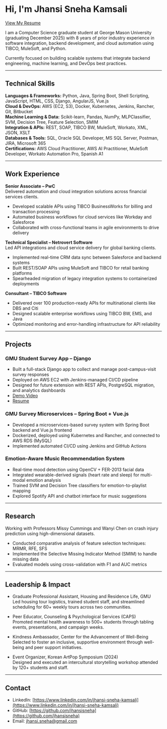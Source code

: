 # Hi, I'm Jhansi Sneha Kamsali  
[View My Resume](https://drive.google.com/file/d/1sSOG5BE7QN8FV2kyEk3q1QXK2wL6I0cg/view?usp=sharing)

I am a Computer Science graduate student at George Mason University (graduating December 2025) with 8 years of prior industry experience in software integration, backend development, and cloud automation using TIBCO, MuleSoft, and Python.

Currently focused on building scalable systems that integrate backend engineering, machine learning, and DevOps best practices.

---

## Technical Skills

**Languages & Frameworks:** Python, Java, Spring Boot, Shell Scripting, JavaScript, HTML, CSS, Django, AngularJS, Vue.js  
**Cloud & DevOps:** AWS (EC2, S3), Docker, Kubernetes, Jenkins, Rancher, Git, Bitbucket  
**Machine Learning & Data:** Scikit-learn, Pandas, NumPy, MLPClassifier, SVM, Decision Tree, Feature Selection, SMIM  
**Integration & APIs:** REST, SOAP, TIBCO BW, MuleSoft, Workato, XML, JSON, XSLT  
**Databases & Tools:** SQL, Oracle SQL Developer, MS SQL Server, Postman, JIRA, Microsoft 365  
**Certifications:** AWS Cloud Practitioner, AWS AI Practitioner, MuleSoft Developer, Workato Automation Pro, Spanish A1

---
## Work Experience

**Senior Associate – PwC**  
Delivered automation and cloud integration solutions across financial services clients.  
- Developed scalable APIs using TIBCO BusinessWorks for billing and transaction processing  
- Automated business workflows for cloud services like Workday and Salesforce  
- Collaborated with cross-functional teams in agile environments to drive delivery

**Technical Specialist – Netrovert Software**  
Led API integrations and cloud service delivery for global banking clients.  
- Implemented real-time CRM data sync between Salesforce and backend systems  
- Built REST/SOAP APIs using MuleSoft and TIBCO for retail banking platforms  
- Spearheaded migration of legacy integration systems to containerized deployments

**Consultant – TIBCO Software**  
- Delivered over 100 production-ready APIs for multinational clients like DBS and Citi  
- Designed scalable enterprise workflows using TIBCO BW, EMS, and Java  
- Optimized monitoring and error-handling infrastructure for API reliability
---

## Projects

### GMU Student Survey App – Django  
- Built a full-stack Django app to collect and manage post-campus-visit survey responses  
- Deployed on AWS EC2 with Jenkins-managed CI/CD pipeline  
- Designed for future extension with REST APIs, PostgreSQL migration, and analytics dashboards  
- [Demo Video](https://drive.google.com/file/d/...)  
- [Resume](https://drive.google.com/file/d/1UlBKTyN55YOLlqZ4BDUzkJJLJmhYku0b/view?usp=sharing)

### GMU Survey Microservices – Spring Boot + Vue.js  
- Developed a microservices-based survey system with Spring Boot backend and Vue.js frontend  
- Dockerized, deployed using Kubernetes and Rancher, and connected to AWS RDS (MySQL)  
- Implemented automated CI/CD using Jenkins and GitHub Actions

### Emotion-Aware Music Recommendation System  
- Real-time mood detection using OpenCV + FER-2013 facial data  
- Integrated wearable-derived signals (heart rate and sleep) for multi-modal emotion analysis  
- Trained SVM and Decision Tree classifiers for emotion-to-playlist mapping  
- Explored Spotify API and chatbot interface for music suggestions

---

## Research

Working with Professors Missy Cummings and Wanyi Chen on crash injury prediction using high-dimensional datasets.  
- Conducted comparative analysis of feature selection techniques: MRMR, RFE, SFS  
- Implemented the Selective Missing Indicator Method (SMIM) to handle missing data  
- Evaluated models using cross-validation with F1 and AUC metrics

---

## Leadership & Impact

- Graduate Professional Assistant, Housing and Residence Life, GMU  
  Led housing tour logistics, trained student staff, and streamlined scheduling for 60+ weekly tours across two communities.

- Peer Educator, Counseling & Psychological Services (CAPS)  
  Promoted mental health awareness to 500+ students through tabling events, presentations, and campaign weeks.

- Kindness Ambassador, Center for the Advancement of Well-Being  
  Selected to foster an inclusive, supportive environment through well-being and peer support initiatives.

- Event Organizer, Korean ArtPop Symposium (2024)  
  Designed and executed an intercultural storytelling workshop attended by 120+ students and staff.

---

## Contact

- LinkedIn: [https://www.linkedin.com/in/jhansi-sneha-kamsali](https://www.linkedin.com/in/jhansi-sneha-kamsali)  
- GitHub: [https://github.com/jhansisneha](https://github.com/jhansisneha)  
- Email: jhansi.sneha@gmail.com
